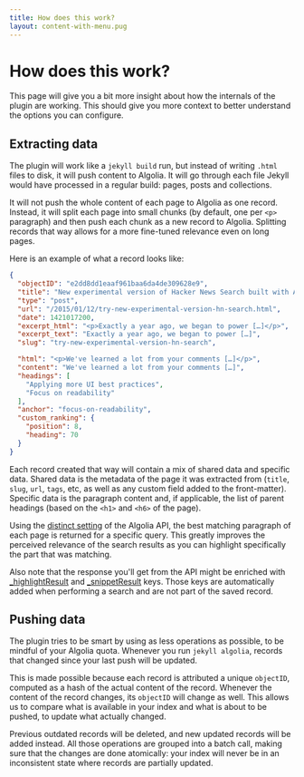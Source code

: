 ```yaml
---
title: How does this work?
layout: content-with-menu.pug
---
```


# How does this work?

This page will give you a bit more insight about how the internals of the plugin
are working. This should give you more context to better understand the options
you can configure.

## Extracting data

The plugin will work like a `jekyll build` run, but instead of writing `.html`
files to disk, it will push content to Algolia. It will go through each file
Jekyll would have processed in a regular build: pages, posts and collections.

It will not push the whole content of each page to Algolia as one record.
Instead, it will split each page into small chunks (by default, one per
`<p>` paragraph) and then push each chunk as a new record to Algolia. Splitting
records that way allows for a more fine-tuned relevance even on long pages.

Here is an example of what a record looks like:

```json
{
  "objectID": "e2dd8dd1eaaf961baa6da4de309628e9",
  "title": "New experimental version of Hacker News Search built with Algolia",
  "type": "post",
  "url": "/2015/01/12/try-new-experimental-version-hn-search.html",
  "date": 1421017200,
  "excerpt_html": "<p>Exactly a year ago, we began to power […]</p>",
  "excerpt_text": "Exactly a year ago, we began to power […]",
  "slug": "try-new-experimental-version-hn-search",

  "html": "<p>We've learned a lot from your comments […]</p>",
  "content": "We've learned a lot from your comments […]",
  "headings": [
    "Applying more UI best practices",
    "Focus on readability"
  ],
  "anchor": "focus-on-readability",
  "custom_ranking": {
    "position": 8,
    "heading": 70
  }
}
```

Each record created that way will contain a mix of shared data and specific
data. Shared data is the metadata of the page it was extracted from (`title`,
`slug`, `url`, `tags`, etc, as well as any custom field added to the
front-matter). Specific data is the paragraph content and, if applicable, the
list of parent headings (based on the `<h1>` and `<h6>` of the page).

Using the [distinct setting][1] of the Algolia API, the best matching
paragraph of each page is returned for a specific query. This greatly improves
the perceived relevance of the search results as you can highlight specifically
the part that was matching.

Also note that the response you'll get from the API might be enriched with
[\_highlightResult][2] and [\_snippetResult][3] keys. Those keys are
automatically added when performing a search and are not part of the saved
record.

## Pushing data

The plugin tries to be smart by using as less operations as possible, to be
mindful of your Algolia quota. Whenever you run `jekyll algolia`, records
that changed since your last push will be updated.

This is made possible because each record is attributed a unique `objectID`,
computed as a hash of the actual content of the record. Whenever the content of
the record changes, its `objectID` will change as well. This allows us to
compare what is available in your index and what is about to be
pushed, to update what actually changed.

Previous outdated records will be deleted, and new updated records will be added
instead. All those operations are grouped into a batch call, making sure that
the changes are done atomically: your index will never be in an inconsistent
state where records are partially updated.


[1]: https://www.algolia.com/doc/guides/ranking/distinct/?language=ruby#distinct-to-index-large-records
[2]: https://www.algolia.com/doc/api-reference/api-methods/search/?language=ruby#method-response->highlightresult
[3]: https://www.algolia.com/doc/api-reference/api-methods/search/?language=ruby#method-response-_snippetresult
